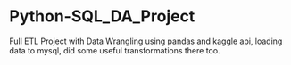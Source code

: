 # Python-SQL_DA_Project
Full ETL Project with Data Wrangling using pandas and kaggle api, loading data to mysql, did some useful transformations there too.
